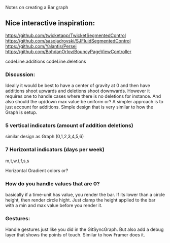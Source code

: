 Notes on creating a Bar graph <!--more--> 

## Nice interactive inspiration:
https://github.com/twicketapp/TwicketSegmentedControl
https://github.com/sasojadrovski/SJFluidSegmentedControl
https://github.com/Yalantis/Persei
https://github.com/BohdanOrlov/BouncyPageViewController


codeLine.additions
codeLine.deletions

### Discussion:
Ideally it would be best to have a center of gravity at 0 and then have additions shoot upwards and deletions shoot downwards. However it requires one to handle cases where there is no deletions for instance. And also should the up/down max value be uniform or? A simpler approach is to just account for additions. Simple design that is very similar to how the Graph is setup. 


### 5 vertical indicators (amount of addition deletions)

similar design as Graph (0,1,2,3,4,5,6)

### 7 Horizontal indicators (days per week)

m,t,w,t,f,s,s

Horizontal Gradient colors or?

### How do you handle values that are 0?

basically if a time-unit has value, you render the bar. If its lower than a circle height, then render circle hight. 
Just clamp the height applied to the bar with a min and max value before you render it. 


### Gestures: 

Handle gestures just like you did in the GitSyncGraph. But also add a debug layer that shows the points of touch. Similar to how Framer does it. 